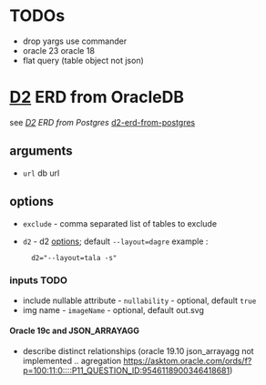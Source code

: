
# TODOs    
   - drop yargs use commander
   - oracle 23 oracle 18
   - flat query (table object not json)

# [D2](https://github.com/terrastruct/d2) ERD from OracleDB
  see _[D2](https://github.com/terrastruct/d2#related) ERD from Postgres_ [d2-erd-from-postgres](https://github.com/zekenie/d2-erd-from-postgres/)

## arguments
 - `url` db url
## options 
 - `exclude` - comma separated list of tables to exclude
 - `d2` - d2 [options](https://d2lang.com/tour/man); default `--layout=dagre`
    example :

         d2="--layout=tala -s"

### inputs TODO    
 - include nullable attribute - `nullability` - optional, default `true`
 - img name - `imageName` - optional, default out.svg 
  
 
#### Oracle 19c and JSON_ARRAYAGG
 - describe  distinct   relationships (oracle 19.10 json_arrayagg not implemented .. agregation https://asktom.oracle.com/ords/f?p=100:11:0::::P11_QUESTION_ID:9546118900346418681)
